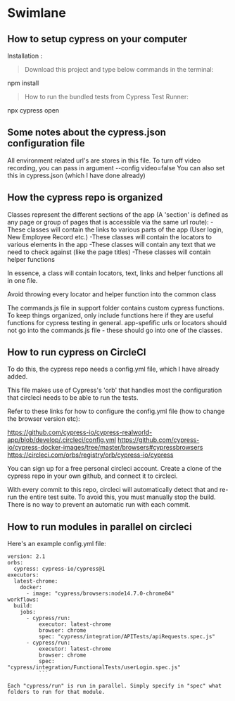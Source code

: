# Swimlane

How to setup cypress on your computer
--------------------------------------
Installation :
>Download this project and type below commands in the terminal:

npm install

>How to run the bundled tests from Cypress Test Runner:

npx cypress open

Some notes about the cypress.json configuration file
-----------------------------------------------------
All environment related url's are stores in this file.
To turn off video recording, you can pass in argument --config video=false 
You can also set this in cypress.json (which I have done already)

How the cypress repo is organized
---------------------------------
Classes represent the different sections of the app (A 'section' is defined as any page or group of pages that is accessible via the same url route):
-These classes will contain the links to various parts of the app (User login, New Employee Record etc.)
-These classes will contain the locators to various elements in the app
-These classes will contain any text that we need to check against (like the page titles)
-These classes will contain helper functions

In essence, a class will contain locators, text, links and helper functions all in one file. 

Avoid throwing every locator and helper function into the common class

The commands.js file in support folder contains custom cypress functions. To keep things organized, only include functions here if they are useful functions for 
cypress testing in general. 
app-spefific urls or locators should not go into the commands.js file - these should go into one of the classes. 

How to run cypress on CircleCI
------------------------------
To do this, the cypress repo needs a config.yml file, which I have already added.

This file makes use of Cypress's 'orb' that handles most the configuration that circleci needs to be able to run the tests.

Refer to these links for how to configure the config.yml file (how to change the browser version etc):

https://github.com/cypress-io/cypress-realworld-app/blob/develop/.circleci/config.yml
https://github.com/cypress-io/cypress-docker-images/tree/master/browsers#cypressbrowsers
https://circleci.com/orbs/registry/orb/cypress-io/cypress

You can sign up for a free personal circleci account. Create a clone of the cypress repo in your own github, and connect it to circleci.

With every commit to this repo, circleci will automatically detect that and re-run the entire test suite. To avoid this, you must manually stop the build.
There is no way to prevent an automatic run with each commit. 

How to run modules in parallel on circleci
------------------------------------------
Here's an example config.yml file: 

```
version: 2.1
orbs:
  cypress: cypress-io/cypress@1
executors:
  latest-chrome:
    docker:
      - image: "cypress/browsers:node14.7.0-chrome84"
workflows:
  build:
    jobs:
      - cypress/run:
          executor: latest-chrome
          browser: chrome
          spec: "cypress/integration/APITests/apiRequests.spec.js"
      - cypress/run:
          executor: latest-chrome
          browser: chrome
          spec: "cypress/integration/FunctionalTests/userLogin.spec.js"
          ```

Each "cypress/run" is run in parallel. Simply specify in "spec" what folders to run for that module.

